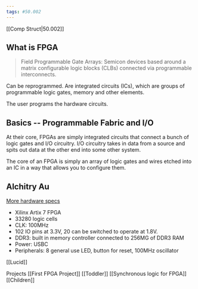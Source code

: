 ```yaml
---
tags: #50.002
---
```

[[Comp Struct|50.002]]
## What is FPGA
> Field Programmable Gate Arrays:
> Semicon devices based around a matrix configurable logic blocks (CLBs) connected via programmable interconnects.

Can be reprogrammed.
Are integrated circuits (ICs), which are groups of programmable logic gates, memory and other elements.

The user programs the hardware circuits.

## Basics -- Programmable Fabric and I/O
At their core, FPGAs are simply integrated circuits that connect a bunch of logic gates and I/O circuitry.
I/O circuitry takes in data from a source and spits out data at the other end into some other system.

The core of an FPGA is simply an array of logic gates and wires etched into an IC in a way that allows you to configure them.

## Alchitry Au
[More hardware specs](https://alchitry.com/boards/au)
- Xilinx Artix 7 FPGA
- 33280 logic cells
- CLK: 100MHz
- 102 IO pins at 3.3V, 20 can be switched to operate at 1.8V.
- DDR3: built in memory controller connected to 256MG of DDR3 RAM
- Power: USBC
- Peripherals: 8 general use LED, button for reset, 100MHz oscillator

[[Lucid]]

Projects
[[First FPGA Project]]
[[Toddler]]
[[Synchronous logic for FPGA]]
[[Children]]

